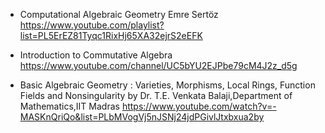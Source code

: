 * Computational Algebraic Geometry Emre Sertöz
 https://www.youtube.com/playlist?list=PL5ErEZ81Tyqc1RixHj65XA32ejrS2eEFK

* Introduction to Commutative Algebra https://www.youtube.com/channel/UC5bYU2EJPbe79cM4J2z_d5g
* Basic Algebraic Geometry : Varieties, Morphisms, Local Rings, Function Fields and Nonsingularity by Dr. T.E. Venkata Balaji,Department of Mathematics,IIT Madras https://www.youtube.com/watch?v=-MASKnQriQo&list=PLbMVogVj5nJSNj24jdPGivlJtxbxua2by
 
 
